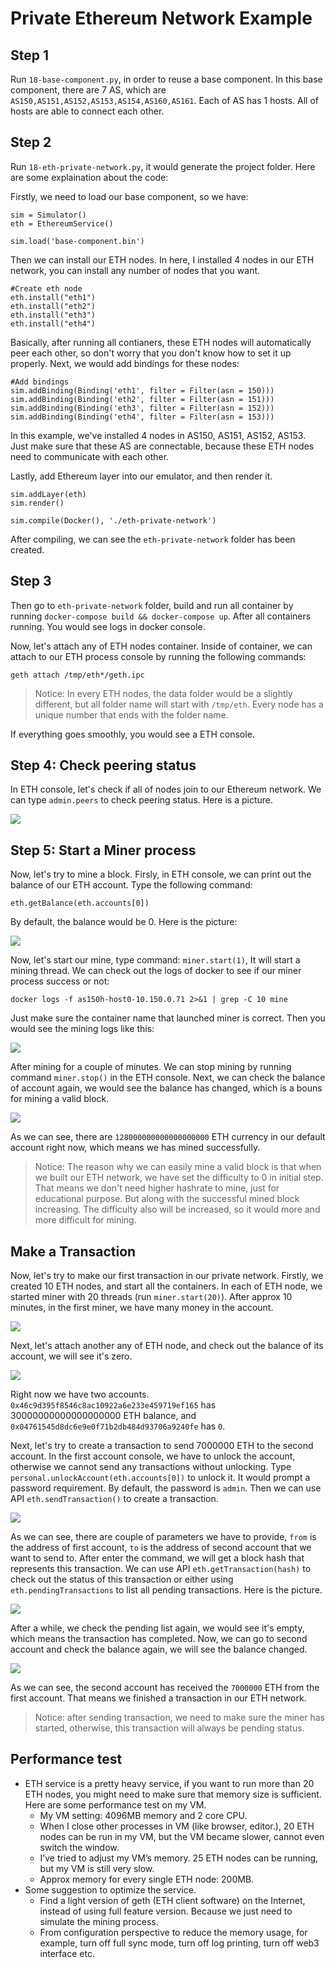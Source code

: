 # Private Ethereum Network Example

## Step 1

Run `18-base-component.py`, in order to reuse a base component. In this base component, there are 7 AS, which are `AS150,AS151,AS152,AS153,AS154,AS160,AS161`. Each of AS has 1 hosts. All of hosts are able to connect each other.

## Step 2

Run `18-eth-private-network.py`, it would generate the project folder. Here are some explaination about the code:

Firstly, we need to load our base component, so we have:

```python3
sim = Simulator()
eth = EthereumService()

sim.load('base-component.bin')
```

Then we can install our ETH nodes. In here, I installed 4 nodes in our ETH network, you can install any number of nodes that you want.

```python3
#Create eth node
eth.install("eth1")
eth.install("eth2")
eth.install("eth3")
eth.install("eth4")
```

Basically, after running all contianers, these ETH nodes will automatically peer each other, so don't worry that you don't know how to set it up properly. Next, we would add bindings for these nodes:

```python3
#Add bindings
sim.addBinding(Binding('eth1', filter = Filter(asn = 150)))
sim.addBinding(Binding('eth2', filter = Filter(asn = 151)))
sim.addBinding(Binding('eth3', filter = Filter(asn = 152)))
sim.addBinding(Binding('eth4', filter = Filter(asn = 153)))
```

In this example, we've installed 4 nodes in AS150, AS151, AS152, AS153. Just make sure that these AS are connectable, because these ETH nodes need to communicate with each other.

Lastly, add Ethereum layer into our emulator, and then render it.

```python3
sim.addLayer(eth)
sim.render()

sim.compile(Docker(), './eth-private-network')
```

After compiling, we can see the `eth-private-network` folder has been created.

## Step 3

Then go to `eth-private-network` folder, build and run all container by running `docker-compose build && docker-compose up`. After all containers running. You would see logs in docker console.

Now, let's attach any of ETH nodes container. Inside of container, we can attach to our ETH process console by running the following commands:

```geth attach /tmp/eth*/geth.ipc```

> Notice: In every ETH nodes, the data folder would be a slightly different, but all folder name will start with ```/tmp/eth```. Every node has a unique number that ends with the folder name.

If everything goes smoothly, you would see a ETH console.

## Step 4: Check peering status

In ETH console, let's check if all of nodes join to our Ethereum network. We can type ```admin.peers``` to check peering status. Here is a picture.

![](pics/peers.jpg)

## Step 5: Start a Miner process

Now, let's try to mine a block. Firsly, in ETH console, we can print out the balance of our ETH account. Type the following command:

```eth.getBalance(eth.accounts[0])```

By default, the balance would be 0. Here is the picture:

![](pics/balance.jpg)

Now, let's start our mine, type command: ```miner.start(1)```, It will start a mining thread. We can check out the logs of docker to see if our miner process success or not:

```docker logs -f as150h-host0-10.150.0.71 2>&1 | grep -C 10 mine```

Just make sure the container name that launched miner is correct. Then you would see the mining logs like this:

![](pics/mine-logs.jpg)

After mining for a couple of minutes. We can stop mining by running command ```miner.stop()``` in the ETH console. Next, we can check the balance of account again, we would see the balance has changed, which is a bouns for mining a valid block.

![](pics/mine.jpg)

As we can see, there are ```128000000000000000000``` ETH currency in our default account right now, which means we has mined successfully.

> Notice: The reason why we can easily mine a valid block is that when we built our ETH network, we have set the difficulty to 0 in initial step. That means we don't need higher hashrate to mine, just for educational purpose. But along with the successful mined block increasing. The difficulty also will be increased, so it would more and more difficult for mining.


## Make a Transaction

Now, let's try to make our first transaction in our private network. Firstly, we created 10 ETH nodes, and start all the containers. In each of ETH node, we started miner with 20 threads (run ```miner.start(20)```). After approx 10 minutes, in the first miner, we have many money in the account.

![](pics/trans-1.jpg)

Next, let's attach another any of ETH node, and check out the balance of its account, we will see it's zero.

![](pics/trans-2.jpg)

Right now we have two accounts. ```0x46c9d395f8546c8ac10922a6e233e459719ef165``` has 30000000000000000000 ETH balance, and ```0x04761545d8dc6e9e0f71b2db484d93706a9240fe``` has ```0```.

Next, let's try to create a transaction to send 7000000 ETH to the second account. In the first account console, we have to unlock the account, otherwise we cannot send any transactions without unlocking. Type ```personal.unlockAccount(eth.accounts[0])``` to unlock it. It would prompt a password requirement. By default, the password is ```admin```. Then we can use API ```eth.sendTransaction()``` to create a transaction.

![](pics/trans-3.jpg)

As we can see, there are couple of parameters we have to provide, ```from``` is the address of first account, ```to``` is the address of second account that we want to send to. After enter the command, we will get a block hash that represents this transaction. We can use API ```eth.getTransaction(hash)``` to check out the status of this transaction or either using ```eth.pendingTransactions``` to list all pending transactions. Here is the picture.

![](pics/trans-4.jpg)

After a while, we check the pending list again, we would see it's empty, which means the transaction has completed. Now, we can go to second account and check the balance again, we will see the balance changed.

![](pics/trans-5.jpg)

As we can see, the second account has received the ```7000000``` ETH from the first account. That means we finished a transaction in our ETH network.

> Notice: after sending transaction, we need to make sure the miner has started, otherwise, this transaction will always be pending status. 

## Performance test

- ETH service is a pretty heavy service, if you want to run more than 20 ETH nodes, you might need to make sure that memory size is sufficient. Here are some performance test on my VM.
	- My VM setting: 4096MB memory and 2 core CPU.
	- When I close other processes in VM (like browser, editor.), 20 ETH nodes can be run in my VM, but the VM became slower, cannot even switch the window.
	- I’ve tried to adjust my VM’s memory. 25 ETH nodes can be running, but my VM is still very slow.
	- Approx memory for every single ETH node: 200MB.
- Some suggestion to optimize the service.
	- Find a light version of geth (ETH client software) on the Internet, instead of using full feature version. Because we just need to simulate the mining process.
	- From configuration perspective to reduce the memory usage, for example, turn off full sync mode, turn off log printing, turn off web3 interface etc.
